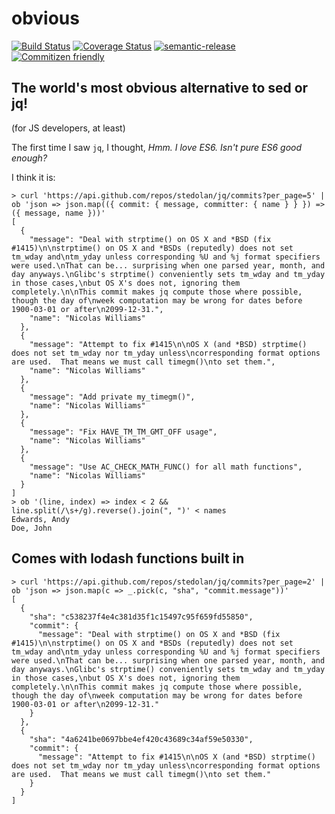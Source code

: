 # obvious

[![Build Status](https://travis-ci.org/jedwards1211/obvious.svg?branch=master)](https://travis-ci.org/jedwards1211/obvious)
[![Coverage Status](https://coveralls.io/repos/github/jedwards1211/obvious/badge.svg?branch=master)](https://coveralls.io/github/jedwards1211/obvious?branch=master)
[![semantic-release](https://img.shields.io/badge/%20%20%F0%9F%93%A6%F0%9F%9A%80-semantic--release-e10079.svg)](https://github.com/semantic-release/semantic-release)
[![Commitizen friendly](https://img.shields.io/badge/commitizen-friendly-brightgreen.svg)](http://commitizen.github.io/cz-cli/)

## The world's most obvious alternative to sed or jq!
(for JS developers, at least)

The first time I saw `jq`, I thought, *Hmm. I love ES6. Isn't pure ES6 good enough?*

I think it is:
```
> curl 'https://api.github.com/repos/stedolan/jq/commits?per_page=5' | ob 'json => json.map(({ commit: { message, committer: { name } } }) => ({ message, name }))'
[
  {
    "message": "Deal with strptime() on OS X and *BSD (fix #1415)\n\nstrptime() on OS X and *BSDs (reputedly) does not set tm_wday and\ntm_yday unless corresponding %U and %j format specifiers were used.\nThat can be... surprising when one parsed year, month, and day anyways.\nGlibc's strptime() conveniently sets tm_wday and tm_yday in those cases,\nbut OS X's does not, ignoring them completely.\n\nThis commit makes jq compute those where possible, though the day of\nweek computation may be wrong for dates before 1900-03-01 or after\n2099-12-31.",
    "name": "Nicolas Williams"
  },
  {
    "message": "Attempt to fix #1415\n\nOS X (and *BSD) strptime() does not set tm_wday nor tm_yday unless\ncorresponding format options are used.  That means we must call timegm()\nto set them.",
    "name": "Nicolas Williams"
  },
  {
    "message": "Add private my_timegm()",
    "name": "Nicolas Williams"
  },
  {
    "message": "Fix HAVE_TM_TM_GMT_OFF usage",
    "name": "Nicolas Williams"
  },
  {
    "message": "Use AC_CHECK_MATH_FUNC() for all math functions",
    "name": "Nicolas Williams"
  }
]
> ob '(line, index) => index < 2 && line.split(/\s+/g).reverse().join(", ")' < names
Edwards, Andy
Doe, John
```

## Comes with lodash functions built in
```
> curl 'https://api.github.com/repos/stedolan/jq/commits?per_page=2' | ob 'json => json.map(c => _.pick(c, "sha", "commit.message"))'
[
  {
    "sha": "c538237f4e4c381d35f1c15497c95f659fd55850",
    "commit": {
      "message": "Deal with strptime() on OS X and *BSD (fix #1415)\n\nstrptime() on OS X and *BSDs (reputedly) does not set tm_wday and\ntm_yday unless corresponding %U and %j format specifiers were used.\nThat can be... surprising when one parsed year, month, and day anyways.\nGlibc's strptime() conveniently sets tm_wday and tm_yday in those cases,\nbut OS X's does not, ignoring them completely.\n\nThis commit makes jq compute those where possible, though the day of\nweek computation may be wrong for dates before 1900-03-01 or after\n2099-12-31."
    }
  },
  {
    "sha": "4a6241be0697bbe4ef420c43689c34af59e50330",
    "commit": {
      "message": "Attempt to fix #1415\n\nOS X (and *BSD) strptime() does not set tm_wday nor tm_yday unless\ncorresponding format options are used.  That means we must call timegm()\nto set them."
    }
  }
]
```

